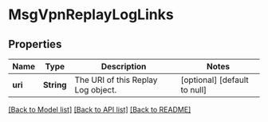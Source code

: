 # MsgVpnReplayLogLinks

## Properties
Name | Type | Description | Notes
------------ | ------------- | ------------- | -------------
**uri** | **String** | The URI of this Replay Log object. | [optional] [default to null]

[[Back to Model list]](../README.md#documentation-for-models) [[Back to API list]](../README.md#documentation-for-api-endpoints) [[Back to README]](../README.md)


